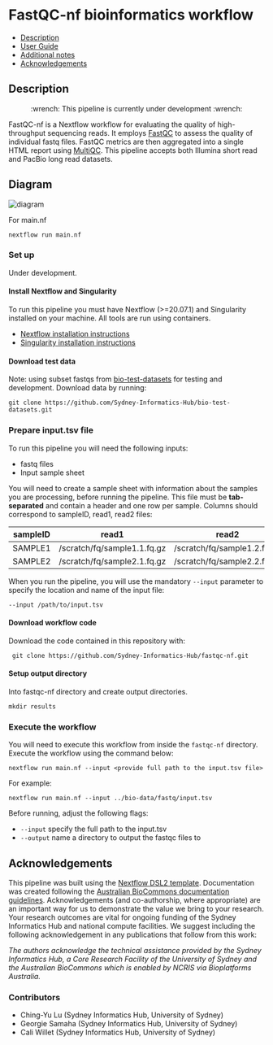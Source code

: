 # FastQC-nf bioinformatics workflow

 - [Description](#description)
 - [User Guide](#user-guide)
 - [Additional notes](#additional-notes)
 - [Acknowledgements](#acknowledgements)

## Description

<p align="center">
:wrench: This pipeline is currently under development :wrench:
</p>

FastQC-nf is a Nextflow workflow for evaluating the quality of high-throughput sequencing reads. It employs [FastQC](https://www.bioinformatics.babraham.ac.uk/projects/fastqc/) to assess the quality of individual fastq files. FastQC metrics are then aggregated into a single HTML report using [MultiQC](https://multiqc.info/). This pipeline accepts both Illumina short read and PacBio long read datasets. 

## Diagram 
![diagram](fastqcnf_wf.bmp)

For main.nf
```
nextflow run main.nf 
```

### Set up 

Under development.

#### Install Nextflow and Singularity

To run this pipeline you must have Nextflow (>=20.07.1) and Singularity installed on your machine. All tools are run using containers. 

* [Nextflow installation instructions](https://www.nextflow.io/docs/latest/getstarted.html)
* [Singularity installation instructions](https://docs.sylabs.io/guides/3.0/user-guide/installation.html)

#### Download test data 

Note: using subset fastqs from [bio-test-datasets](https://github.com/Sydney-Informatics-Hub/bio-test-datasets/tree/main#bio-test-datasets) for testing and development. Download data by running: 

```
git clone https://github.com/Sydney-Informatics-Hub/bio-test-datasets.git
```

### Prepare input.tsv file 

To run this pipeline you will need the following inputs:

* fastq files
* Input sample sheet

You will need to create a sample sheet with information about the samples you are processing, before running the pipeline. 
This file must be **tab-separated** and contain a header and one row per sample. Columns should correspond to sampleID, read1, read2 files:

|sampleID|read1                      |read2                      |
|--------|---------------------------|---------------------------|
|SAMPLE1 |/scratch/fq/sample1.1.fq.gz|/scratch/fq/sample1.2.fq.gz|
|SAMPLE2 |/scratch/fq/sample2.1.fq.gz|/scratch/fq/sample2.2.fq.gz|

When you run the pipeline, you will use the mandatory `--input` parameter to specify the location and name of the input file:

```
--input /path/to/input.tsv
```

#### Download workflow code 

Download the code contained in this repository with:

```
 git clone https://github.com/Sydney-Informatics-Hub/fastqc-nf.git
```

#### Setup output directory

Into fastqc-nf directory and create output directories. 

```
mkdir results
```


### Execute the workflow 

You will need to execute this workflow from inside the `fastqc-nf` directory. Execute the workflow using the command below: 

```
nextflow run main.nf --input <provide full path to the input.tsv file>
```

For example: 

```
nextflow run main.nf --input ../bio-data/fastq/input.tsv 
```

Before running, adjust the following flags:
* `--input` specify the full path to the input.tsv
* `--output` name a directory to output the fastqc files to

## Acknowledgements

This pipeline was built using the [Nextflow DSL2 template](https://github.com/Sydney-Informatics-Hub/Nextflow_DSL2_template). Documentation was created following the [Australian BioCommons documentation guidelines](https://github.com/AustralianBioCommons/doc_guidelines). Acknowledgements (and co-authorship, where appropriate) are an important way for us to demonstrate the value we bring to your research. Your research outcomes are vital for ongoing funding of the Sydney Informatics Hub and national compute facilities. We suggest including the following acknowledgement in any publications that follow from this work:

*The authors acknowledge the technical assistance provided by the Sydney Informatics Hub, a Core Research Facility of the University of Sydney and the Australian BioCommons which is enabled by NCRIS via Bioplatforms Australia.*

### Contributors

* Ching-Yu Lu (Sydney Informatics Hub, University of Sydney)
* Georgie Samaha (Sydney Informatics Hub, University of Sydney)
* Cali Willet (Sydney Informatics Hub, University of Sydney)



